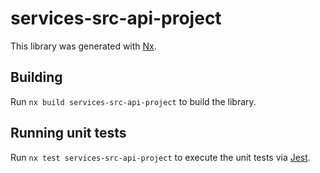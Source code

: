 # services-src-api-project

This library was generated with [Nx](https://nx.dev).

## Building

Run `nx build services-src-api-project` to build the library.

## Running unit tests

Run `nx test services-src-api-project` to execute the unit tests via [Jest](https://jestjs.io).
